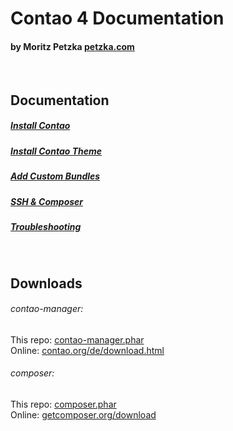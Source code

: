 # Contao 4 Documentation
#### by Moritz Petzka [petzka.com](https://petzka.com) 

<br>

## Documentation

##### [Install Contao](./Docs/contao_installation/README.md)

##### [Install Contao Theme](./Docs/theme_installation/README.md)

##### [Add Custom Bundles](./Docs/bundle_installation/README.md)

##### [SSH & Composer](./Docs/ssh_composer/README.md)

##### [Troubleshooting](./Docs/troubleshooting/README.md)

<br>

## Downloads
###### contao-manager:
This repo: <a href="/Downloads/Contao/contao-manager.phar" download>contao-manager.phar</a><br>
Online: [contao.org/de/download.html](https://contao.org/de/download.html)
###### composer:
This repo: <a href="/Downloads/Contao/composer.phar" download>composer.phar</a><br>
Online: [getcomposer.org/download](https://getcomposer.org/download/)

